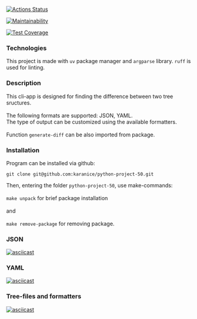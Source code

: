 [![Actions Status](https://github.com/karanice/python-project-50/actions/workflows/hexlet-check.yml/badge.svg)](https://github.com/karanice/python-project-50/actions)

[![Maintainability](https://api.codeclimate.com/v1/badges/f661dd907776578271f9/maintainability)](https://codeclimate.com/github/karanice/python-project-50/maintainability)

[![Test Coverage](https://api.codeclimate.com/v1/badges/f661dd907776578271f9/test_coverage)](https://codeclimate.com/github/karanice/python-project-50/test_coverage)

### Technologies

This project is made with `uv` package manager and `argparse` library. `ruff` is used for linting.

### Description

This cli-app is designed for finding the difference between two tree sructures. \
\
The following formats are supported: JSON, YAML. \
The type of output can be customized using the available formatters. \
\
Function `generate-diff` can be also imported from package. 

### Installation 

Program can be installed via github:

`git clone git@github.com:karanice/python-project-50.git`

Then, entering the folder `python-project-50`, use make-commands:\
\
`make unpack` for brief package installation\
\
and\
\
`make remove-package` for removing package.

### JSON

[![asciicast](https://asciinema.org/a/698204.svg)](https://asciinema.org/a/698204)

### YAML

[![asciicast](https://asciinema.org/a/698863.svg)](https://asciinema.org/a/698863)

### Tree-files and formatters

[![asciicast](https://asciinema.org/a/705067.svg)](https://asciinema.org/a/705067)
